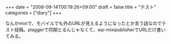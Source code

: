 +++
date = "2008-09-14T00:19:26+09:00"
draft = false
title = "テスト"
categories = ["diary"]
+++

なんかmixiで、モバイルでも外のURLが見えるようになったとか言う話なのでテスト投稿。plaggerで同期とるんじゃなくて、wp-mixipublisherでURLだけ書いてみる。
